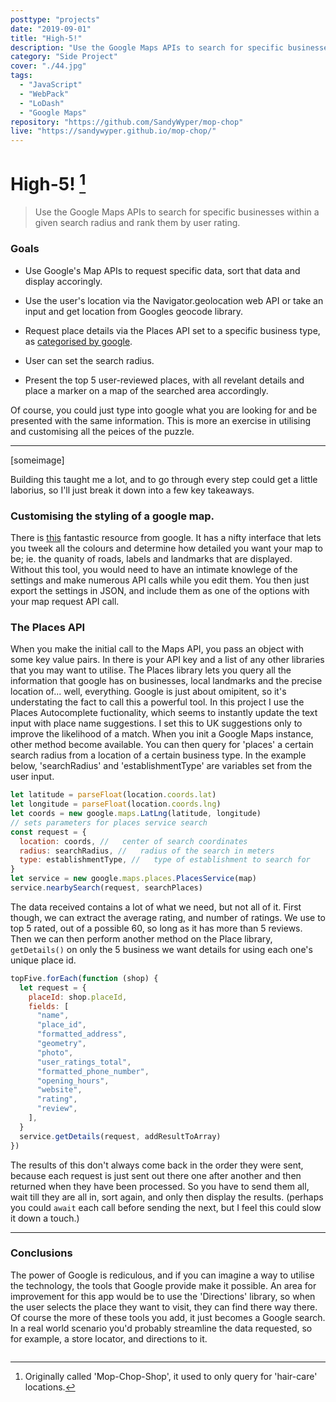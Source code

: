 ```yaml
---
posttype: "projects"
date: "2019-09-01"
title: "High-5!"
description: "Use the Google Maps APIs to search for specific businesses within a given search radius and rank them by user rating.  This web-app utilises the maps, places and goecode libraries. Also the autocomplete api from the places library for text input."
category: "Side Project"
cover: "./44.jpg"
tags:
  - "JavaScript"
  - "WebPack"
  - "LoDash"
  - "Google Maps"
repository: "https://github.com/SandyWyper/mop-chop"
live: "https://sandywyper.github.io/mop-chop/"
---
```


# High-5! [^1]

> Use the Google Maps APIs to search for specific businesses within a given search radius and rank them by user rating.

### Goals

- Use Google's Map APIs to request specific data, sort that data and display accoringly.

- Use the user's location via the Navigator.geolocation web API or take an input and get location from Googles geocode library.
- Request place details via the Places API set to a specific business type, as [categorised by google](https://developers.google.com/places/supported_types).
- User can set the search radius.
- Present the top 5 user-reviewed places, with all revelant details and place a marker on a map of the searched area accordingly.

Of course, you could just type into google what you are looking for and be presented with the same information. This is more an exercise in utilising and customising all the peices of the puzzle.

---

[someimage]

Building this taught me a lot, and to go through every step could get a little laborius, so I'll just break it down into a few key takeaways.

### Customising the styling of a google map.

There is [this](https://mapstyle.withgoogle.com/) fantastic resource from google. It has a nifty interface that lets you tweek all the colours and determine how detailed you want your map to be; ie. the quanity of roads, labels and landmarks that are displayed. Without this tool, you would need to have an intimate knowlege of the settings and make numerous API calls while you edit them. You then just export the settings in JSON, and include them as one of the options with your map request API call.

### The Places API

When you make the initial call to the Maps API, you pass an object with some key value pairs. In there is your API key and a list of any other libraries that you may want to utilise. The Places library lets you query all the information that google has on businesses, local landmarks and the precise location of... well, everything. Google is just about omipitent, so it's understating the fact to call this a powerful tool. In this project I use the Places Autocomplete fuctionality, which seems to instantly update the text input with place name suggestions. I set this to UK suggestions only to improve the likelihood of a match.
When you init a Google Maps instance, other method become available. You can then query for 'places' a certain search radius from a location of a certain business type. In the example below, 'searchRadius' and 'establishmentType' are variables set from the user input.

```javascript
let latitude = parseFloat(location.coords.lat)
let longitude = parseFloat(location.coords.lng)
let coords = new google.maps.LatLng(latitude, longitude)
// sets parameters for places service search
const request = {
  location: coords, //   center of search coordinates
  radius: searchRadius, //   radius of the search in meters
  type: establishmentType, //   type of establishment to search for
}
let service = new google.maps.places.PlacesService(map)
service.nearbySearch(request, searchPlaces)
```

The data received contains a lot of what we need, but not all of it. First though, we can extract the average rating, and number of ratings. We use to top 5 rated, out of a possible 60, so long as it has more than 5 reviews. Then we can then perform another method on the Place library, `getDetails()` on only the 5 business we want details for using each one's unique place id.

```javascript
topFive.forEach(function (shop) {
  let request = {
    placeId: shop.placeId,
    fields: [
      "name",
      "place_id",
      "formatted_address",
      "geometry",
      "photo",
      "user_ratings_total",
      "formatted_phone_number",
      "opening_hours",
      "website",
      "rating",
      "review",
    ],
  }
  service.getDetails(request, addResultToArray)
})
```

The results of this don't always come back in the order they were sent, because each request is just sent out there one after another and then returned when they have been processed. So you have to send them all, wait till they are all in, sort again, and only then display the results. (perhaps you could `await` each call before sending the next, but I feel this could slow it down a touch.)

---

### Conclusions

The power of Google is rediculous, and if you can imagine a way to utilise the technology, the tools that Google provide make it possible. An area for improvement for this app would be to use the 'Directions' library, so when the user selects the place they want to visit, they can find there way there. Of course the more of these tools you add, it just becomes a Google search. In a real world scenario you'd probably streamline the data requested, so for example, a store locator, and directions to it.

[^1]: Originally called 'Mop-Chop-Shop', it used to only query for 'hair-care' locations.

```

```
